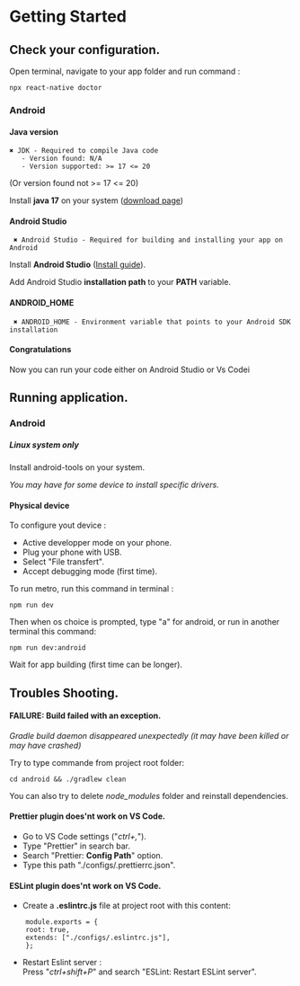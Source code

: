 # Getting Started

## Check your configuration.

Open terminal, navigate to your app folder and run command :

`npx react-native doctor`

### Android

#### Java version

```
✖ JDK - Required to compile Java code
   - Version found: N/A
   - Version supported: >= 17 <= 20
```

(Or version found not >= 17 <= 20)

Install **java 17** on your system ([download page](https://www.oracle.com/fr/java/technologies/downloads/#java17))

#### Android Studio

```
 ✖ Android Studio - Required for building and installing your app on Android
```

Install **Android Studio** ([Install guide](https://developer.android.com/studio/install?hl=fr)).

Add Android Studio **installation path** to your **PATH** variable.

#### ANDROID_HOME

```
 ✖ ANDROID_HOME - Environment variable that points to your Android SDK installation
```

#### Congratulations

Now you can run your code either on Android Studio or Vs Codei

## Running application.

### Android

##### _Linux system only_

Install android-tools on your system.

_You may have for some device to install specific drivers._

#### Physical device

To configure yout device :

<ul>
    <li>Active developper mode on your phone.</li>
    <li>Plug your phone with USB.</li>
    <li>Select "File transfert".</li>
    <li>Accept debugging mode (first time).</li>
</ul>

To run metro, run this command in terminal :

```
npm run dev
```

Then when os choice is prompted, type "a" for android, or run in another terminal this command:

```
npm run dev:android
```

Wait for app building (first time can be longer).

## Troubles Shooting.

#### FAILURE: Build failed with an exception.

_Gradle build daemon disappeared unexpectedly (it may have been killed or may have crashed)_

Try to type commande from project root folder:

```
cd android && ./gradlew clean
```

You can also try to delete _node_modules_ folder and reinstall dependencies.

#### Prettier plugin does'nt work on VS Code.

<ul>
    <li>Go to VS Code settings ("<i>ctrl+,</i>").</li>
    <li>Type "Prettier" in search bar.</li>
    <li>Search "Prettier: <b>Config Path</b>" option. </li>
    <li>Type this path "./configs/.prettierrc.json".</li>
</ul>

#### ESLint plugin does'nt work on VS Code.

<ul>
    <li>Create a <b>.eslintrc.js</b> file at project root with this content:</li>
</ul>

```
    module.exports = {
    root: true,
    extends: ["./configs/.eslintrc.js"],
    };
```

<ul>
    <li>Restart Eslint server :</li>   
    Press "<i>ctrl+shift+P</i>" and search "ESLint: Restart ESLint server".
</ul>

